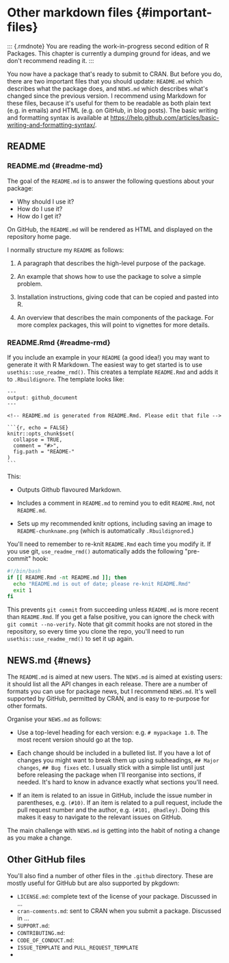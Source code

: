# Other markdown files {#important-files}

::: {.rmdnote}
You are reading the work-in-progress second edition of R Packages. This chapter is currently a dumping ground for ideas, and we don't recommend reading it. :::

You now have a package that's ready to submit to CRAN.
But before you do, there are two important files that you should update: `README.md` which describes what the package does, and `NEWS.md` which describes what's changed since the previous version.
I recommend using Markdown for these files, because it's useful for them to be readable as both plain text (e.g. in emails) and HTML (e.g. on GitHub, in blog posts).
The basic writing and formatting syntax is available at <https://help.github.com/articles/basic-writing-and-formatting-syntax/>.

## README

### README.md {#readme-md}

The goal of the `README.md` is to answer the following questions about your package:

-   Why should I use it?
-   How do I use it?
-   How do I get it?

On GitHub, the `README.md` will be rendered as HTML and displayed on the repository home page.

I normally structure my `README` as follows:

1.  A paragraph that describes the high-level purpose of the package.

2.  An example that shows how to use the package to solve a simple problem.

3.  Installation instructions, giving code that can be copied and pasted into R.

4.  An overview that describes the main components of the package.
    For more complex packages, this will point to vignettes for more details.

### README.Rmd {#readme-rmd}

If you include an example in your `README` (a good idea!) you may want to generate it with R Markdown.
The easiest way to get started is to use `usethis::use_readme_rmd()`.
This creates a template `README.Rmd` and adds it to `.Rbuildignore`.
The template looks like:

    ---
    output: github_document
    ---

    <!-- README.md is generated from README.Rmd. Please edit that file -->

    `​``{r, echo = FALSE}
    knitr::opts_chunk$set(
      collapse = TRUE,
      comment = "#>",
      fig.path = "README-"
    )
    `​``

This:

-   Outputs Github flavoured Markdown.

-   Includes a comment in `README.md` to remind you to edit `README.Rmd`, not `README.md`.

-   Sets up my recommended knitr options, including saving an image to `README-chunkname.png` (which is automatically `.Rbuildignore`d.)

You'll need to remember to re-knit `README.Rmd` each time you modify it.
If you use git, `use_readme_rmd()` automatically adds the following "pre-commit" hook:

``` bash
#!/bin/bash
if [[ README.Rmd -nt README.md ]]; then
  echo "README.md is out of date; please re-knit README.Rmd"
  exit 1
fi 
```

This prevents `git commit` from succeeding unless `README.md` is more recent than `README.Rmd`.
If you get a false positive, you can ignore the check with `git commit --no-verify`.
Note that git commit hooks are not stored in the repository, so every time you clone the repo, you'll need to run `usethis::use_readme_rmd()` to set it up again.

## NEWS.md {#news}

The `README.md` is aimed at new users.
The `NEWS.md` is aimed at existing users: it should list all the API changes in each release.
There are a number of formats you can use for package news, but I recommend `NEWS.md`.
It's well supported by GitHub, permitted by CRAN, and is easy to re-purpose for other formats.

Organise your `NEWS.md` as follows:

-   Use a top-level heading for each version: e.g. `# mypackage 1.0`.
    The most recent version should go at the top.

-   Each change should be included in a bulleted list.
    If you have a lot of changes you might want to break them up using subheadings, `## Major changes`, `## Bug fixes` etc.
    I usually stick with a simple list until just before releasing the package when I'll reorganise into sections, if needed.
    It's hard to know in advance exactly what sections you'll need.

-   If an item is related to an issue in GitHub, include the issue number in parentheses, e.g. `(#​10)`.
    If an item is related to a pull request, include the pull request number and the author, e.g. `(#​101, @hadley)`.
    Doing this makes it easy to navigate to the relevant issues on GitHub.

The main challenge with `NEWS.md` is getting into the habit of noting a change as you make a change.

## Other GitHub files

You'll also find a number of other files in the `.github` directory.
These are mostly useful for GitHub but are also supported by pkgdown:

-   `LICENSE.md`: complete text of the license of your package. Discussed in ...
-   `cran-comments.md`: sent to CRAN when you submit a package. Discussed in ...
-   `SUPPORT.md`:
-   `CONTRIBUTING.md`:
-   `CODE_OF_CONDUCT.md`:
-   `ISSUE_TEMPLATE` and `PULL_REQUEST_TEMPLATE`
-   
